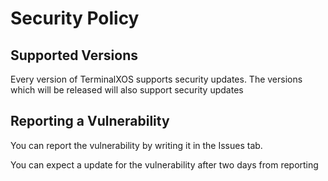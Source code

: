 # Security Policy

## Supported Versions

Every version of TerminalXOS supports security updates.
The versions which will be released will also support security updates

## Reporting a Vulnerability

You can report the vulnerability by writing it in the Issues tab.

You can expect a update for the vulnerability after two days from reporting
